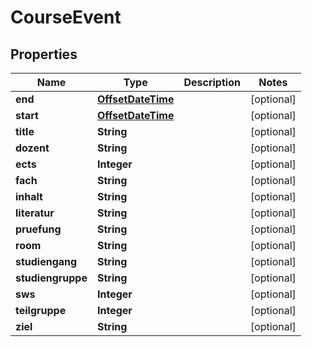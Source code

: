 # CourseEvent

## Properties
Name | Type | Description | Notes
------------ | ------------- | ------------- | -------------
**end** | [**OffsetDateTime**](OffsetDateTime.md) |  |  [optional]
**start** | [**OffsetDateTime**](OffsetDateTime.md) |  |  [optional]
**title** | **String** |  |  [optional]
**dozent** | **String** |  |  [optional]
**ects** | **Integer** |  |  [optional]
**fach** | **String** |  |  [optional]
**inhalt** | **String** |  |  [optional]
**literatur** | **String** |  |  [optional]
**pruefung** | **String** |  |  [optional]
**room** | **String** |  |  [optional]
**studiengang** | **String** |  |  [optional]
**studiengruppe** | **String** |  |  [optional]
**sws** | **Integer** |  |  [optional]
**teilgruppe** | **Integer** |  |  [optional]
**ziel** | **String** |  |  [optional]
